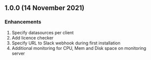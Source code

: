 ## 1.0.0 (14 November 2021)

### Enhancements
1. Specify datasources per client
2. Add licence checker
3. Specify URL to Slack webhook during first installation
4. Additional monitoring for CPU, Mem and Disk space on monitoring server